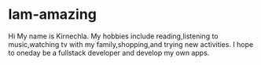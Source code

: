 # Iam-amazing
Hi My name is Kirnechla. 
My hobbies include reading,listening to music,watching tv with my family,shopping,and trying new activities.
I hope to oneday be a fullstack developer and develop my own apps.

